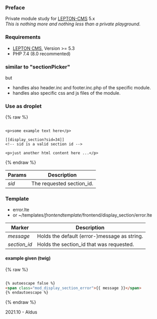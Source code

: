 ### Preface
Private module study for [LEPTON-CMS][1] 5.x  
_This is nothing more and nothing less than a private playground._

### Requirements
- [LEPTON CMS][1], Version >= 5.3
- PHP 7.4 (8.0 recommented)

### similar to "sectionPicker"
but  
- handles also header.inc and footer.inc.php of the specific module.
- handles also specific css and js files of the module.

### Use as droplet
{% raw %}
```code

<p>some example text here</p>

[[display_section?sid=34]]
<!-- sid is a valid section id -->

<p>just another html content here ...</p>

```
{% endraw %}
  
Params|Description
-----|-----
*sid*|The requested section_id.


### Template
- error.lte
- or ~/templates/*frontendtemplate*/frontend/display_section/error.lte

Marker|Description
-----|-----
*message*|Holds the default (error-)message as string.  
*section_id*|Holds the section_id that was requested.  

#### example given (twig)
{% raw %}
```html

{% autoescape false %}  
<span class="mod_display_section_error">{{ message }}</span>  
{% endautoescape %}

```
{% endraw %}

2021.10 - Aldus

[1]: https://lepton-cms.org "LEPTON CMS"
